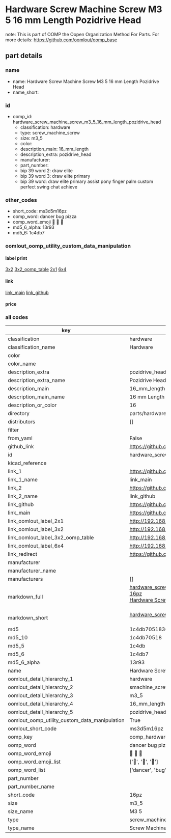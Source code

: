 # Hardware Screw Machine Screw M3 5 16 mm Length Pozidrive Head  

note: This is part of OOMP the Oopen Organization Method For Parts. For more details: https://github.com/oomlout/oomp_base

##  part details
  







### name
* name: Hardware Screw Machine Screw M3 5 16 mm Length Pozidrive Head
* name_short: 
### id
* oomp_id: hardware_screw_machine_screw_m3_5_16_mm_length_pozidrive_head
  * classification: hardware
  * type: screw_machine_screw
  * size: m3_5
  * color: 
  * description_main: 16_mm_length
  * description_extra: pozidrive_head
  * manufacturer: 
  * part_number: 
  * bip 39 word 2: draw elite
  * bip 39 word 3: draw elite primary
  * bip 39 word: draw elite primary assist pony finger palm custom perfect swing chat achieve

### other_codes
* short_code: ms3d5m16pz
* oomp_word: dancer bug pizza
* oomp_word_emoji :dancer: :bug: :pizza:
* md5_6_alpha: 13r93
* md5_6: 1c4db7






### oomlout_oomp_utility_custom_data_manipulation
#### label print
[3x2](http://192.168.1.245:1112/?label=oomp%2013r93)
[3x2_oomp_table](http://192.168.1.108:1112/?label=oomp%2013r93)
[2x1](http://192.168.1.242:1112/?label=oomp%2013r93)
[6x4](http://192.168.1.55:1112/?label=oomp%2013r93)    

#### link

[link_main](https://github.com/oomlout/oomlout_oomp_version_1_messy/tree/main/parts/hardware_screw_machine_screw_m3_5_16_mm_length_pozidrive_head) [link_github](https://github.com/oomlout/oomlout_oomp_version_1_messy/tree/main/parts/hardware_screw_machine_screw_m3_5_16_mm_length_pozidrive_head)                             

#### price







### all codes 
| key | value |  
| --- | --- |  
| classification | hardware |  
| classification_name | Hardware |  
| color |  |  
| color_name |  |  
| description_extra | pozidrive_head |  
| description_extra_name | Pozidrive Head |  
| description_main | 16_mm_length |  
| description_main_name | 16 mm Length |  
| description_or_color | 16 |  
| directory | parts/hardware_screw_machine_screw_m3_5_16_mm_length_pozidrive_head |  
| distributors | [] |  
| filter |  |  
| from_yaml | False |  
| github_link | https://github.com/oomlout/oomlout_oomp_part_src/tree/main/parts/hardware_screw_machine_screw_m3_5_16_mm_length_pozidrive_head |  
| id | hardware_screw_machine_screw_m3_5_16_mm_length_pozidrive_head |  
| kicad_reference |  |  
| link_1 | https://github.com/oomlout/oomlout_oomp_version_1_messy/tree/main/parts/hardware_screw_machine_screw_m3_5_16_mm_length_pozidrive_head |  
| link_1_name | link_main |  
| link_2 | https://github.com/oomlout/oomlout_oomp_version_1_messy/tree/main/parts/hardware_screw_machine_screw_m3_5_16_mm_length_pozidrive_head |  
| link_2_name | link_github |  
| link_github | https://github.com/oomlout/oomlout_oomp_version_1_messy/tree/main/parts/hardware_screw_machine_screw_m3_5_16_mm_length_pozidrive_head |  
| link_main | https://github.com/oomlout/oomlout_oomp_version_1_messy/tree/main/parts/hardware_screw_machine_screw_m3_5_16_mm_length_pozidrive_head |  
| link_oomlout_label_2x1 | http://192.168.1.242:1112/?label=oomp%2013r93 |  
| link_oomlout_label_3x2 | http://192.168.1.245:1112/?label=oomp%2013r93 |  
| link_oomlout_label_3x2_oomp_table | http://192.168.1.108:1112/?label=oomp%2013r93 |  
| link_oomlout_label_6x4 | http://192.168.1.55:1112/?label=oomp%2013r93 |  
| link_redirect | https://github.com/oomlout/oomlout_oomp_version_1_messy/tree/main/parts/hardware_screw_machine_screw_m3_5_16_mm_length_pozidrive_head |  
| manufacturer |  |  
| manufacturer_name |  |  
| manufacturers | [] |  
| markdown_full | [hardware_screw_machine_screw_m3_5_16_mm_length_pozidrive_head](none)<br>[16pz](none)<br>[Hardware Screw Machine Screw M3 5 16 Mm Length Pozidrive Head](none)<br><br> |  
| markdown_short | [hardware_screw_machine_screw_m3_5_16_mm_length_pozidrive_head](none)<br><br> |  
| md5 | 1c4db705183693e95bd3f0dd55520213 |  
| md5_10 | 1c4db70518 |  
| md5_5 | 1c4db |  
| md5_6 | 1c4db7 |  
| md5_6_alpha | 13r93 |  
| name | Hardware Screw Machine Screw M3 5 16 mm Length Pozidrive Head |  
| oomlout_detail_hierarchy_1 | hardware |  
| oomlout_detail_hierarchy_2 | smachine_screw |  
| oomlout_detail_hierarchy_3 | m3_5 |  
| oomlout_detail_hierarchy_4 | 16_mm_length |  
| oomlout_detail_hierarchy_5 | pozidrive_head |  
| oomlout_oomp_utility_custom_data_manipulation | True |  
| oomlout_short_code | ms3d5m16pz |  
| oomp_key | oomp_hardware_screw_machine_screw_m3_5_16_mm_length_pozidrive_head |  
| oomp_word | dancer bug pizza |  
| oomp_word_emoji | :dancer: :bug: :pizza: |  
| oomp_word_emoji_list | [':dancer:', ':bug:', ':pizza:'] |  
| oomp_word_list | ['dancer', 'bug', 'pizza'] |  
| part_number |  |  
| part_number_name |  |  
| short_code | 16pz |  
| size | m3_5 |  
| size_name | M3 5 |  
| type | screw_machine_screw |  
| type_name | Screw Machine Screw |  
